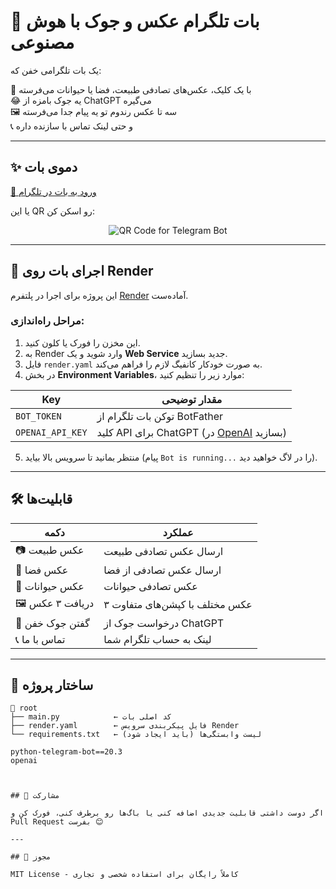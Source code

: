 
# 🤖 بات تلگرام عکس و جوک با هوش مصنوعی

یک بات تلگرامی خفن که:

🎨 با یک کلیک، عکس‌های تصادفی طبیعت، فضا یا حیوانات می‌فرسته  
😂 یه جوک بامزه از ChatGPT می‌گیره  
🖼 سه تا عکس رندوم تو یه پیام جدا می‌فرسته  
📞 و حتی لینک تماس با سازنده داره

---

## ✨ دموی بات

[🔗 ورود به بات در تلگرام](https://t.me/Ekhveh2_bot)

یا این QR رو اسکن کن:

<p align="center">
  <img src="https://api.qrserver.com/v1/create-qr-code/?size=200x200&data=https://t.me/Ekhveh2_bot" alt="QR Code for Telegram Bot">
</p>

---

## 🚀 اجرای بات روی Render

این پروژه برای اجرا در پلتفرم [Render](https://render.com) آماده‌ست.

### مراحل راه‌اندازی:

1. این مخزن را فورک یا کلون کنید.
2. به Render وارد شوید و یک **Web Service** جدید بسازید.
3. فایل `render.yaml` به صورت خودکار کانفیگ لازم را فراهم می‌کند.
4. در بخش **Environment Variables**، موارد زیر را تنظیم کنید:

| Key            | مقدار توضیحی                                |
|----------------|---------------------------------------------|
| `BOT_TOKEN`    | توکن بات تلگرام از BotFather                |
| `OPENAI_API_KEY` | کلید API برای ChatGPT (در [OpenAI](https://platform.openai.com/) بسازید) |

5. منتظر بمانید تا سرویس بالا بیاید (پیام `Bot is running...` را در لاگ خواهید دید).

---

## 🛠 قابلیت‌ها

| دکمه | عملکرد |
|------|--------|
| 📷 عکس طبیعت | ارسال عکس‌ تصادفی طبیعت |
| 🚀 عکس فضا | ارسال عکس‌ تصادفی از فضا |
| 🐶 عکس حیوانات | عکس‌ تصادفی حیوانات |
| 🖼 دریافت ۳ عکس | ۳ عکس مختلف با کپشن‌های متفاوت |
| 🤣 گفتن جوک خفن | درخواست جوک از ChatGPT |
| 📞 تماس با ما | لینک به حساب تلگرام شما |

---

## 📂 ساختار پروژه

```
📁 root
├── main.py            ← کد اصلی بات
├── render.yaml        ← فایل پیکربندی سرویس Render
└── requirements.txt   ← لیست وابستگی‌ها (باید ایجاد شود)

python-telegram-bot==20.3
openai



## 🤝 مشارکت

اگر دوست داشتی قابلیت جدیدی اضافه کنی یا باگ‌ها رو برطرف کنی، فورک کن و Pull Request بفرست 😊

---

## 📜 مجوز

MIT License - کاملاً رایگان برای استفاده شخصی و تجاری

